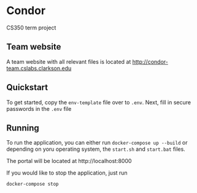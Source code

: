 # Condor

CS350 term project

## Team website

A team website with all relevant files is located at <http://condor-team.cslabs.clarkson.edu>

## Quickstart

To get started, copy the `env-template` file over to `.env`. Next, fill in secure passwords in the `.env` file

## Running

To run the application, you can either run `docker-compose up --build` or depending on yoru operating system, the `start.sh` and `start.bat` files.

The portal will be located at http://localhost:8000

If you would like to stop the application, just run

```
docker-compose stop
```